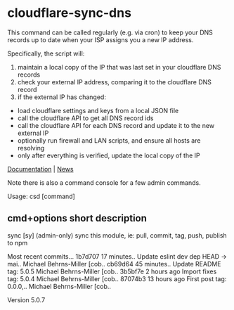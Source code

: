 # cloudflare-sync-dns

This command can be called regularly (e.g. via cron) to keep your DNS records up to date when your ISP assigns you a new IP address.

Specifically, the script will:

1) maintain a local copy of the IP that was last set in your cloudflare DNS records
2) check your external IP address, comparing it to the cloudflare DNS record
3) if the external IP has changed:
* load cloudflare settings and keys from a local JSON file
* call the cloudflare API to get all DNS record ids
* call the cloudflare API for each DNS record and update it to the new external IP
* optionally run firewall and LAN scripts, and ensure all hosts are resolving 
* only after everything is verified, update the local copy of the IP

[Documentation](https://bitpost.com/wiki/Cloudflare-sync-dns) | [News](https://bitpost.com/news)

Note there is also a command console for a few admin commands.

Usage: csd [command]

  cmd+options           short description
  ---------------------------------------
  sync                  [sy]  (admin-only) sync this module, ie: pull, commit, tag, push, publish to npm



Most recent commits...
  1b7d707 17 minutes.. Update eslint dev dep                                 HEAD -> mai.. Michael Behrns-Miller [cob..
  cb69d64 45 minutes.. Update README                                            tag: 5.0.5 Michael Behrns-Miller [cob..
  3b5bf7e  2 hours ago Import fixes                                             tag: 5.0.4 Michael Behrns-Miller [cob..
  87074b3 13 hours ago First post                                            tag: 0.0.0,.. Michael Behrns-Miller [cob..

Version 5.0.7
